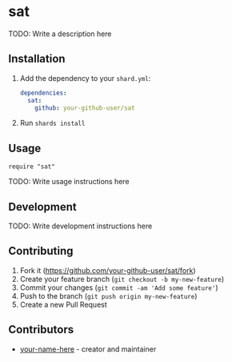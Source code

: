 # sat

TODO: Write a description here

## Installation

1. Add the dependency to your `shard.yml`:

   ```yaml
   dependencies:
     sat:
       github: your-github-user/sat
   ```

2. Run `shards install`

## Usage

```crystal
require "sat"
```

TODO: Write usage instructions here

## Development

TODO: Write development instructions here

## Contributing

1. Fork it (<https://github.com/your-github-user/sat/fork>)
2. Create your feature branch (`git checkout -b my-new-feature`)
3. Commit your changes (`git commit -am 'Add some feature'`)
4. Push to the branch (`git push origin my-new-feature`)
5. Create a new Pull Request

## Contributors

- [your-name-here](https://github.com/your-github-user) - creator and maintainer
